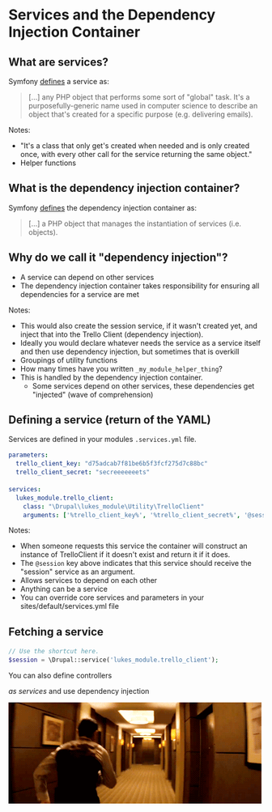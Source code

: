 <!-- .slide: data-background="images/excited.gif" -->
# <!-- .element: style="color: white;"-->Services and the Dependency Injection Container


## What are services?

Symfony [defines](http://symfony.com/doc/current/book/service_container.html) a
service as:

> [...] any PHP object that performs some sort of "global" task. It's a
purposefully-generic name used in computer science to describe an object that's
created for a specific purpose (e.g. delivering emails).

Notes:

- "It's a class that only get's created when needed and is only created once,
with every other call for the service returning the same object."
- Helper functions


## What is the dependency injection container?

Symfony [defines](http://symfony.com/doc/current/book/service_container.html)
the dependency injection container as:

> [...] a PHP object that manages the instantiation of services (i.e. objects).


## Why do we call it "dependency injection"?

- A service can depend on other services
- The dependency injection container takes responsibility for ensuring all
dependencies for a service are met

Notes:

- This would also create the session service, if it wasn't created yet, and
inject that into the Trello Client (dependency injection).
- Ideally you would declare whatever needs the service as a service itself and
then use dependency injection, but sometimes that is overkill
- Groupings of utility functions
- How many times have you written `_my_module_helper_thing`?
- This is handled by the dependency injection container.
  - Some services depend on other services, these dependencies get "injected"
  (wave of comprehension)


## Defining a service (return of the YAML)

Services are defined in your modules `.services.yml` file.

```yaml
parameters:
  trello_client_key: "d75adcab7f81be6b5f3fcf275d7c88bc"
  trello_client_secret: "secreeeeeeets"

services:
  lukes_module.trello_client:
    class: "\Drupal\lukes_module\Utility\TrelloClient"
    arguments: ['%trello_client_key%', '%trello_client_secret%', '@session']
```

Notes:

- When someone requests this service the container will construct an instance of
TrelloClient if it doesn't exist and return it if it does.
- The `@session` key above indicates that this service should receive the
"session" service as an argument.
- Allows services to depend on each other
- Anything can be a service
- You can override core services and parameters in your
sites/default/services.yml file


## Fetching a service

```php
// Use the shortcut here.
$session = \Drupal::service('lukes_module.trello_client');
```

<!-- .element: class="fragment" -->You can also define controllers
_as services_ and use dependency injection

<img src="images/inception.gif" alt="Inception hallway" class="fragment" />
